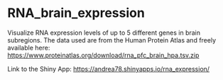 # RNA_brain_expression

Visualize RNA expression levels of up to 5 different genes in brain subregions. The data used are from the Human Protein Atlas and freely available here: https://www.proteinatlas.org/download/rna_pfc_brain_hpa.tsv.zip 


Link to the Shiny App:  https://andrea78.shinyapps.io/rna_expression/
